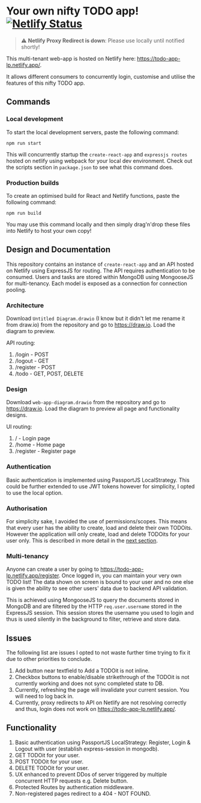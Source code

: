 # Your own nifty TODO app! [![Netlify Status](https://api.netlify.com/api/v1/badges/ed726981-293e-406b-951a-de7a8d982df6/deploy-status)](https://app.netlify.com/sites/todo-app-lp/deploys)
> :warning: **Netlify Proxy Redirect is down**: Please use locally until notified shortly!

This multi-tenant web-app is hosted on Netlify here: https://todo-app-lp.netlify.app/. 

It allows different consumers to concurrently login, customise and utilise the features of this nifty TODO app.

## Commands
### Local development
To start the local development servers, paste the following command:

`npm run start`

This will concurrently startup the `create-react-app` and `expressjs routes` hosted on netlify using webpack for your local dev environment.  Check out the scripts section in `package.json` to see what this command does.

### Production builds
To create an optimised build for React and Netlify functions, paste the following command:

`npm run build`

You may use this command locally and then simply drag'n'drop these files into Netlify to host your own copy!

## Design and Documentation
This repository contains an instance of `create-react-app` and an API hosted on Netlify using ExpressJS for routing.  The API requires authentication to be 
consumed.  Users and tasks are stored within MongoDB using MongooseJS for multi-tenancy.  Each model is exposed as a connection for connection pooling.

### Architecture
Download `Untitled Diagram.drawio` (I know but it didn't let me rename it from draw.io) from the repository and go to https://draw.io. Load the diagram to preview.
  
API routing:
1. /login - POST
2. /logout - GET
3. /register - POST
4. /todo - GET, POST, DELETE

### Design
Download `web-app-diagram.drawio` from the repository and go to https://draw.io. Load the diagram to preview all page and functionality designs.

UI routing:
1. / - Login page
2. /home - Home page
3. /register - Register page

### Authentication
Basic authentication is implemented using PassportJS LocalStrategy.  This could be further extended to use JWT tokens however for simplicity,
I opted to use the local option.

### Authorisation
For simplicity sake, I avoided the use of permissions/scopes.  This means that every user has the ability to create, load and delete their own TODOits.
However the application will only create, load and delete TODOits for your user only.  This is described in more detail in the [next section](#multi-tenancy).

### Multi-tenancy
Anyone can create a user by going to https://todo-app-lp.netlify.app/register.  Once logged in, you can maintain your very own TODO list!
The data shown on screen is bound to your user and no one else is given the ability to see other users' data due to backend API validation.

This is achieved using MongooseJS to query the documents stored in MongoDB and are filtered by the HTTP `req.user.username` stored in the
ExpressJS session.  This session stores the username you used to login and thus is used silently in the background to filter, retrieve and
store data.

## Issues
The following list are issues I opted to not waste further time trying to fix it due to other priorities to conclude.
1. Add button near textfield to Add a TODOit is not inline.
2. Checkbox buttons to enable/disable strikethrough of the TODOit is not currently working and does not sync completed state to DB.
3. Currently, refreshing the page will invalidate your current session.  You will need to log back in.
4. Currently, proxy redirects to API on Netlify are not resolving correctly and thus, login does not work on https://todo-app-lp.netlify.app/.

## Functionality
1. Basic authentication using PassportJS LocalStrategy: Register, Login & Logout with user (establish express-session in mongodb).
2. GET TODOit for your user.
3. POST TODOit for your user.
4. DELETE TODOit for your user.
6. UX enhanced to prevent DDos of server triggered by multiple concurrent HTTP requests e.g. Delete button.
7. Protected Routes by authentication middleware.
8. Non-registered pages redirect to a 404 - NOT FOUND.
